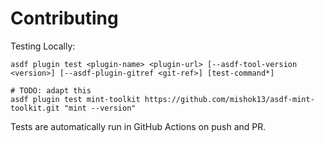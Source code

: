 # Contributing

Testing Locally:

```shell
asdf plugin test <plugin-name> <plugin-url> [--asdf-tool-version <version>] [--asdf-plugin-gitref <git-ref>] [test-command*]

# TODO: adapt this
asdf plugin test mint-toolkit https://github.com/mishok13/asdf-mint-toolkit.git "mint --version"
```

Tests are automatically run in GitHub Actions on push and PR.

